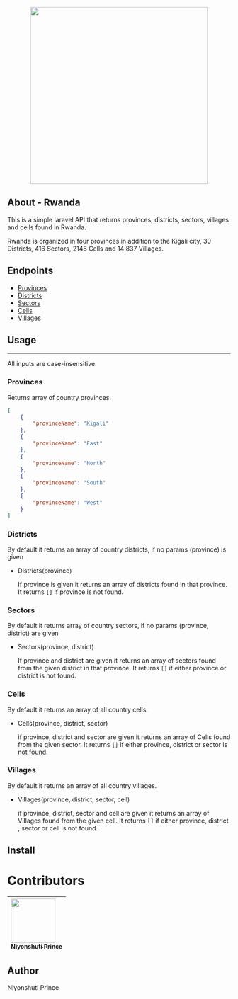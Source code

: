 <p align="center"><a href="#" target="_blank"><img src="https://upload.wikimedia.org/wikipedia/commons/1/17/Flag_of_Rwanda.svg" width="400"></a></p>

## About - Rwanda

This is a simple laravel API that returns provinces, districts, sectors, villages and cells found in Rwanda.

Rwanda is organized in four provinces in addition to the Kigali city, 30 Districts, 416 Sectors, 2148 Cells and 14 837 Villages.

## Endpoints

- [Provinces](#/api/provinces)
- [Districts](#/api/districts)
- [Sectors](#/api/sectors)
- [Cells](#/api/cells)
- [Villages](#/api/villages)

## Usage

---

All inputs are case-insensitive.

### Provinces

Returns array of country provinces.

```json
[
    {
        "provinceName": "Kigali"
    },
    {
        "provinceName": "East"
    },
    {
        "provinceName": "North"
    },
    {
        "provinceName": "South"
    },
    {
        "provinceName": "West"
    }
]
```

### Districts

By default it returns an array of country districts, if no params (province) is given

- Districts(province)

  If province is given it returns an array of districts found in that province.
  It returns `[]` if province is not found.

### Sectors

By default it returns array of country sectors, if no params (province, district) are given

- Sectors(province, district)

  If province and district are given it returns an array of sectors found from the given district in that province.
  It returns `[]` if either province or district is not found.

### Cells

By default it returns an array of all country cells.

- Cells(province, district, sector)

  if province, district and sector are given it returns an array of Cells found from the given sector.
  It returns `[]` if either province, district or sector is not found.

### Villages

By default it returns an array of all country villages.

- Villages(province, district, sector, cell)

  if province, district, sector and cell are given it returns an array of Villages found from the given cell.
  It returns `[]` if either province, district , sector or cell is not found.

## Install



# Contributors

| [<img src="https://github.com/PrinceNiyonshuti.png" width="100px;"><br><sub><b>Niyonshuti Prince</b></sub>](https://github.com/PrinceNiyonshuti) |
| :------------------------------------------------------------------------------------------------------------------------ |

## Author

Niyonshuti Prince
